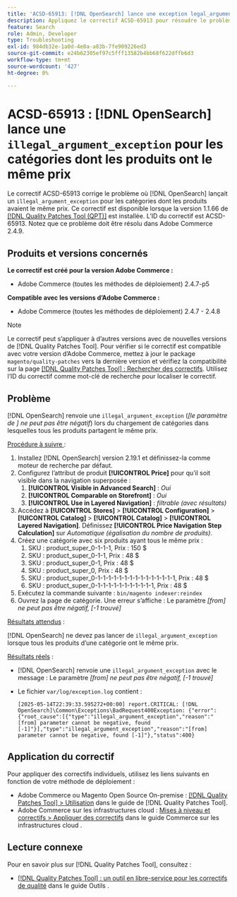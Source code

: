 ```yaml
---
title: 'ACSD-65913: [!DNL OpenSearch] lance une exception legal_argument_exception pour les catégories dont les produits ont le même prix'
description: Appliquez le correctif ACSD-65913 pour résoudre le problème d [!DNL Opensearch] Adobe Commerce où renvoie une exception legal_argument_exception (« Le paramètre [from] ne peut pas être négatif ») sur les catégories contenant tous les produits au même prix.
feature: Search
role: Admin, Developer
type: Troubleshooting
exl-id: 984db32e-1a0d-4e0a-a83b-7fe909226ed3
source-git-commit: e24b62305ef97c5fff13582b4bb68f622dffb6d3
workflow-type: tm+mt
source-wordcount: '427'
ht-degree: 0%

---
```


# ACSD-65913 : [!DNL OpenSearch] lance une `illegal_argument_exception` pour les catégories dont les produits ont le même prix

Le correctif ACSD-65913 corrige le problème où [!DNL OpenSearch] lançait un `illegal_argument_exception` pour les catégories dont les produits avaient le même prix. Ce correctif est disponible lorsque la version 1.1.66 de [[!DNL Quality Patches Tool (QPT)]](/help/tools/quality-patches-tool/quality-patches-tool-to-self-serve-quality-patches.md) est installée. L’ID du correctif est ACSD-65913. Notez que ce problème doit être résolu dans Adobe Commerce 2.4.9.

## Produits et versions concernés

**Le correctif est créé pour la version Adobe Commerce :**

* Adobe Commerce (toutes les méthodes de déploiement) 2.4.7-p5

**Compatible avec les versions d’Adobe Commerce :**

* Adobe Commerce (toutes les méthodes de déploiement) 2.4.7 - 2.4.8

>[!NOTE]
>
>Le correctif peut s’appliquer à d’autres versions avec de nouvelles versions de [!DNL Quality Patches Tool]. Pour vérifier si le correctif est compatible avec votre version d’Adobe Commerce, mettez à jour le package `magento/quality-patches` vers la dernière version et vérifiez la compatibilité sur la page [[!DNL Quality Patches Tool] : Rechercher des correctifs](https://experienceleague.adobe.com/tools/commerce-quality-patches/index.html). Utilisez l’ID du correctif comme mot-clé de recherche pour localiser le correctif.

## Problème

[!DNL OpenSearch] renvoie une `illegal_argument_exception` (*[le paramètre de ] ne peut pas être négatif*) lors du chargement de catégories dans lesquelles tous les produits partagent le même prix.

<u>Procédure à suivre </u> :

1. Installez [!DNL OpenSearch] version 2.19.1 et définissez-la comme moteur de recherche par défaut.
1. Configurez l’attribut de produit **[!UICONTROL Price]** pour qu’il soit visible dans la navigation superposée :
   1. **[!UICONTROL Visible in Advanced Search]** : *Oui*
   1. **[!UICONTROL Comparable on Storefront]** : *Oui*
   1. **[!UICONTROL Use in Layered Navigation]** : *filtrable (avec résultats)*
1. Accédez à **[!UICONTROL Stores]** > **[!UICONTROL Configuration]** > **[!UICONTROL Catalog]** > **[!UICONTROL Catalog]** > **[!UICONTROL Layered Navigation]**. Définissez **[!UICONTROL Price Navigation Step Calculation]** sur *Automatique (égalisation du nombre de produits)*.
1. Créez une catégorie avec six produits ayant tous le même prix :
   1. SKU : product_super_0-1-1-1, Prix : 150 $
   1. SKU : product_super_0-1-1, Prix : 48 $
   1. SKU : product_super_0-1, Prix : 48 $
   1. SKU : product_super_0, Prix : 48 $
   1. SKU : product_super_0-1-1-1-1-1-1-1-1-1-1-1-1-1-1-1, Prix : 48 $
   1. SKU : product_super_0-1-1-1-1-1-1-1-1-1-1-1, Prix : 48 $
1. Exécutez la commande suivante :
   `bin/magento indexer:reindex`
1. Ouvrez la page de catégorie. Une erreur s’affiche :
   Le paramètre *[from] ne peut pas être négatif, [-1 trouvé]*

<u>Résultats attendus</u> :

[!DNL OpenSearch] ne devez pas lancer de `illegal_argument_exception` lorsque tous les produits d’une catégorie ont le même prix.

<u>Résultats réels</u> :

* [!DNL OpenSearch] renvoie une `illegal_argument_exception` avec le message :
  Le paramètre *[from] ne peut pas être négatif, [-1 trouvé]*

* Le fichier `var/log/exception.log` contient :

  ```
  [2025-05-14T22:39:33.595272+00:00] report.CRITICAL: [!DNL OpenSearch]\Common\Exceptions\BadRequest400Exception: {"error":{"root_cause":[{"type":"illegal_argument_exception","reason":"[from] parameter cannot be negative, found [-1]"}],"type":"illegal_argument_exception","reason":"[from] parameter cannot be negative, found [-1]"},"status":400}
  ```

## Application du correctif

Pour appliquer des correctifs individuels, utilisez les liens suivants en fonction de votre méthode de déploiement :

* Adobe Commerce ou Magento Open Source On-premise : [[!DNL Quality Patches Tool] > Utilisation](/help/tools/quality-patches-tool/usage.md) dans le guide de [!DNL Quality Patches Tool].
* Adobe Commerce sur les infrastructures cloud : [Mises à niveau et correctifs > Appliquer des correctifs](https://experienceleague.adobe.com/docs/commerce-cloud-service/user-guide/develop/upgrade/apply-patches.html) dans le guide Commerce sur les infrastructures cloud .

## Lecture connexe

Pour en savoir plus sur [!DNL Quality Patches Tool], consultez :

* [[!DNL Quality Patches Tool] : un outil en libre-service pour les correctifs de qualité](/help/tools/quality-patches-tool/quality-patches-tool-to-self-serve-quality-patches.md) dans le guide Outils .
